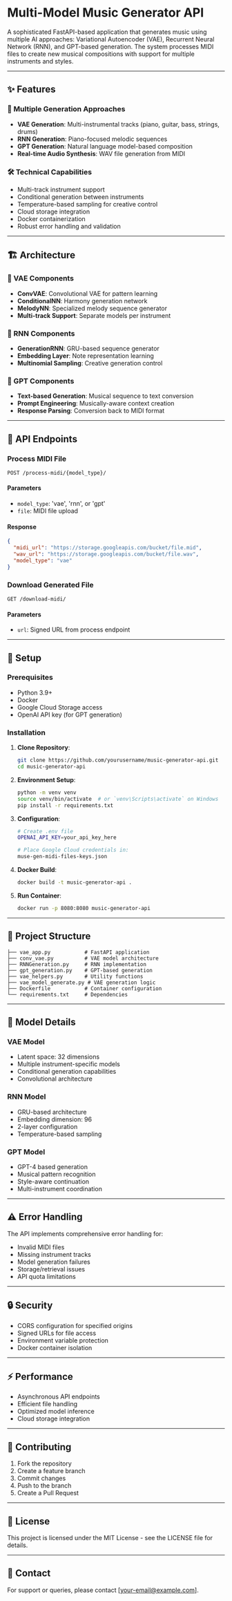 # Multi-Model Music Generator API

A sophisticated FastAPI-based application that generates music using multiple AI approaches: Variational Autoencoder (VAE), Recurrent Neural Network (RNN), and GPT-based generation. The system processes MIDI files to create new musical compositions with support for multiple instruments and styles.

---

## ✨ Features

### 🎵 Multiple Generation Approaches
- **VAE Generation**: Multi-instrumental tracks (piano, guitar, bass, strings, drums)
- **RNN Generation**: Piano-focused melodic sequences
- **GPT Generation**: Natural language model-based composition
- **Real-time Audio Synthesis**: WAV file generation from MIDI

### 🛠️ Technical Capabilities
- Multi-track instrument support
- Conditional generation between instruments
- Temperature-based sampling for creative control
- Cloud storage integration
- Docker containerization
- Robust error handling and validation

---

## 🏗️ Architecture

### 🧠 VAE Components
- **ConvVAE**: Convolutional VAE for pattern learning
- **ConditionalNN**: Harmony generation network
- **MelodyNN**: Specialized melody sequence generator
- **Multi-track Support**: Separate models per instrument

### 🔄 RNN Components
- **GenerationRNN**: GRU-based sequence generator
- **Embedding Layer**: Note representation learning
- **Multinomial Sampling**: Creative generation control

### 🤖 GPT Components
- **Text-based Generation**: Musical sequence to text conversion
- **Prompt Engineering**: Musically-aware context creation
- **Response Parsing**: Conversion back to MIDI format

---

## 🚀 API Endpoints

### Process MIDI File
```http
POST /process-midi/{model_type}/
```
#### Parameters
- `model_type`: 'vae', 'rnn', or 'gpt'
- `file`: MIDI file upload

#### Response
```json
{
  "midi_url": "https://storage.googleapis.com/bucket/file.mid",
  "wav_url": "https://storage.googleapis.com/bucket/file.wav",
  "model_type": "vae"
}
```

### Download Generated File
```http
GET /download-midi/
```
#### Parameters
- `url`: Signed URL from process endpoint

---

## 🔧 Setup

### Prerequisites
- Python 3.9+
- Docker
- Google Cloud Storage access
- OpenAI API key (for GPT generation)

### Installation

1. **Clone Repository**:
   ```bash
   git clone https://github.com/yourusername/music-generator-api.git
   cd music-generator-api
   ```

2. **Environment Setup**:
   ```bash
   python -m venv venv
   source venv/bin/activate  # or `venv\Scripts\activate` on Windows
   pip install -r requirements.txt
   ```

3. **Configuration**:
   ```bash
   # Create .env file
   OPENAI_API_KEY=your_api_key_here
   
   # Place Google Cloud credentials in:
   muse-gen-midi-files-keys.json
   ```

4. **Docker Build**:
   ```bash
   docker build -t music-generator-api .
   ```

5. **Run Container**:
   ```bash
   docker run -p 8080:8080 music-generator-api
   ```

---

## 📁 Project Structure

```
├── vae_app.py           # FastAPI application
├── conv_vae.py          # VAE model architecture
├── RNNGeneration.py     # RNN implementation
├── gpt_generation.py    # GPT-based generation
├── vae_helpers.py       # Utility functions
├── vae_model_generate.py # VAE generation logic
├── Dockerfile           # Container configuration
└── requirements.txt     # Dependencies
```

---

## 🤖 Model Details

### VAE Model
- Latent space: 32 dimensions
- Multiple instrument-specific models
- Conditional generation capabilities
- Convolutional architecture

### RNN Model
- GRU-based architecture
- Embedding dimension: 96
- 2-layer configuration
- Temperature-based sampling

### GPT Model
- GPT-4 based generation
- Musical pattern recognition
- Style-aware continuation
- Multi-instrument coordination

---

## ⚠️ Error Handling

The API implements comprehensive error handling for:
- Invalid MIDI files
- Missing instrument tracks
- Model generation failures
- Storage/retrieval issues
- API quota limitations

---

## 🔒 Security

- CORS configuration for specified origins
- Signed URLs for file access
- Environment variable protection
- Docker container isolation

---

## ⚡ Performance

- Asynchronous API endpoints
- Efficient file handling
- Optimized model inference
- Cloud storage integration

---

## 🤝 Contributing

1. Fork the repository
2. Create a feature branch
3. Commit changes
4. Push to the branch
5. Create a Pull Request

---

## 📄 License

This project is licensed under the MIT License - see the LICENSE file for details.

---

## 📧 Contact

For support or queries, please contact [your-email@example.com].
